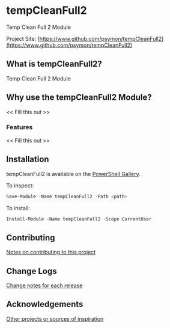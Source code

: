 # tempCleanFull2
Temp Clean Full 2 Module

Project Site: [https://www.github.com/psymon/tempCleanFull2](https://www.github.com/psymon/tempCleanFull2)

## What is tempCleanFull2?
Temp Clean Full 2 Module

## Why use the tempCleanFull2 Module?
<< Fill this out >>

### Features
<< Fill this out >>

## Installation
tempCleanFull2 is available on the [PowerShell Gallery](https://www.powershellgallery.com/packages/tempCleanFull2/).

To Inspect:
```powershell
Save-Module -Name tempCleanFull2 -Path <path>
```
To install:
```powershell
Install-Module -Name tempCleanFull2 -Scope CurrentUser
```

## Contributing
[Notes on contributing to this project](Contributing.md)

## Change Logs
[Change notes for each release](ChangeLogs.md)

## Acknowledgements
[Other projects or sources of inspiration](Acknowledgements.md)


